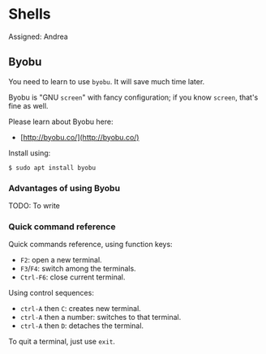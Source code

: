 # Shells

Assigned: Andrea

## Byobu

You need to learn to use `byobu`. It will save much time later.

Byobu is "GNU `screen`" with fancy configuration; if you know `screen`,
that's fine as well.

Please learn about Byobu here:

- [http://byobu.co/](http://byobu.co/)

Install using:

    $ sudo apt install byobu

### Advantages of using Byobu

TODO: To write

### Quick command reference

Quick commands reference, using function keys:

- `F2`: open a new terminal.
- `F3`/`F4`: switch among the terminals.
- `Ctrl-F6`: close current terminal.

Using control sequences:

- `ctrl-A` then `C`: creates new terminal.
- `ctrl-A` then a number: switches to that terminal.
- `ctrl-A` then `D`: detaches the terminal.

To quit a terminal, just use `exit`.
